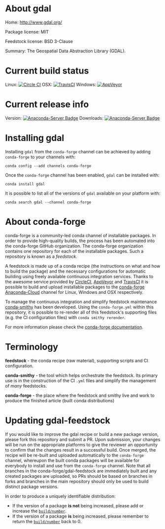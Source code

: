 About gdal
==========

Home: http://www.gdal.org/

Package license: MIT

Feedstock license: BSD 3-Clause

Summary: The Geospatial Data Abstraction Library (GDAL).



Current build status
====================

Linux: [![Circle CI](https://circleci.com/gh/conda-forge/gdal-feedstock.svg?style=shield)](https://circleci.com/gh/conda-forge/gdal-feedstock)
OSX: [![TravisCI](https://travis-ci.org/conda-forge/gdal-feedstock.svg?branch=master)](https://travis-ci.org/conda-forge/gdal-feedstock)
Windows: [![AppVeyor](https://ci.appveyor.com/api/projects/status/github/conda-forge/gdal-feedstock?svg=True)](https://ci.appveyor.com/project/conda-forge/gdal-feedstock/branch/master)

Current release info
====================
Version: [![Anaconda-Server Badge](https://anaconda.org/conda-forge/gdal/badges/version.svg)](https://anaconda.org/conda-forge/gdal)
Downloads: [![Anaconda-Server Badge](https://anaconda.org/conda-forge/gdal/badges/downloads.svg)](https://anaconda.org/conda-forge/gdal)

Installing gdal
===============

Installing `gdal` from the `conda-forge` channel can be achieved by adding `conda-forge` to your channels with:

```
conda config --add channels conda-forge
```

Once the `conda-forge` channel has been enabled, `gdal` can be installed with:

```
conda install gdal
```

It is possible to list all of the versions of `gdal` available on your platform with:

```
conda search gdal --channel conda-forge
```


About conda-forge
=================

conda-forge is a community-led conda channel of installable packages.
In order to provide high-quality builds, the process has been automated into the
conda-forge GitHub organization. The conda-forge organization contains one repository
for each of the installable packages. Such a repository is known as a *feedstock*.

A feedstock is made up of a conda recipe (the instructions on what and how to build
the package) and the necessary configurations for automatic building using freely
available continuous integration services. Thanks to the awesome service provided by
[CircleCI](https://circleci.com/), [AppVeyor](http://www.appveyor.com/)
and [TravisCI](https://travis-ci.org/) it is possible to build and upload installable
packages to the [conda-forge](https://anaconda.org/conda-forge)
[Anaconda-Cloud](http://docs.anaconda.org/) channel for Linux, Windows and OSX respectively.

To manage the continuous integration and simplify feedstock maintenance
[conda-smithy](http://github.com/conda-forge/conda-smithy) has been developed.
Using the ``conda-forge.yml`` within this repository, it is possible to re-render all of
this feedstock's supporting files (e.g. the CI configuration files) with ``conda smithy rerender``.

For more information please check the [conda-forge documentation](https://conda-forge.org/docs/).

Terminology
===========

**feedstock** - the conda recipe (raw material), supporting scripts and CI configuration.

**conda-smithy** - the tool which helps orchestrate the feedstock.
                   Its primary use is in the construction of the CI ``.yml`` files
                   and simplify the management of *many* feedstocks.

**conda-forge** - the place where the feedstock and smithy live and work to
                  produce the finished article (built conda distributions)


Updating gdal-feedstock
=======================

If you would like to improve the gdal recipe or build a new
package version, please fork this repository and submit a PR. Upon submission,
your changes will be run on the appropriate platforms to give the reviewer an
opportunity to confirm that the changes result in a successful build. Once
merged, the recipe will be re-built and uploaded automatically to the
`conda-forge` channel, whereupon the built conda packages will be available for
everybody to install and use from the `conda-forge` channel.
Note that all branches in the conda-forge/gdal-feedstock are
immediately built and any created packages are uploaded, so PRs should be based
on branches in forks and branches in the main repository should only be used to
build distinct package versions.

In order to produce a uniquely identifiable distribution:
 * If the version of a package **is not** being increased, please add or increase
   the [``build/number``](http://conda.pydata.org/docs/building/meta-yaml.html#build-number-and-string).
 * If the version of a package **is** being increased, please remember to return
   the [``build/number``](http://conda.pydata.org/docs/building/meta-yaml.html#build-number-and-string)
   back to 0.